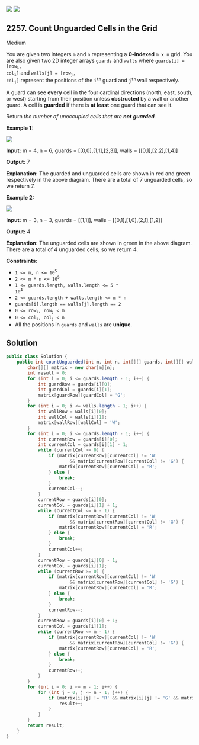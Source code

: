 [![](https://img.shields.io/github/stars/javadev/LeetCode-in-Java?label=Stars&style=flat-square)](https://github.com/javadev/LeetCode-in-Java)
[![](https://img.shields.io/github/forks/javadev/LeetCode-in-Java?label=Fork%20me%20on%20GitHub%20&style=flat-square)](https://github.com/javadev/LeetCode-in-Java/fork)

## 2257\. Count Unguarded Cells in the Grid

Medium

You are given two integers `m` and `n` representing a **0-indexed** `m x n` grid. You are also given two 2D integer arrays `guards` and `walls` where <code>guards[i] = [row<sub>i</sub>, col<sub>i</sub>]</code> and <code>walls[j] = [row<sub>j</sub>, col<sub>j</sub>]</code> represent the positions of the <code>i<sup>th</sup></code> guard and <code>j<sup>th</sup></code> wall respectively.

A guard can see **every** cell in the four cardinal directions (north, east, south, or west) starting from their position unless **obstructed** by a wall or another guard. A cell is **guarded** if there is **at least** one guard that can see it.

Return _the number of unoccupied cells that are **not** **guarded**._

**Example 1:**

![](https://assets.leetcode.com/uploads/2022/03/10/example1drawio2.png)

**Input:** m = 4, n = 6, guards = \[\[0,0],[1,1],[2,3]], walls = \[\[0,1],[2,2],[1,4]]

**Output:** 7

**Explanation:** The guarded and unguarded cells are shown in red and green respectively in the above diagram. There are a total of 7 unguarded cells, so we return 7.

**Example 2:**

![](https://assets.leetcode.com/uploads/2022/03/10/example2drawio.png)

**Input:** m = 3, n = 3, guards = \[\[1,1]], walls = \[\[0,1],[1,0],[2,1],[1,2]]

**Output:** 4

**Explanation:** The unguarded cells are shown in green in the above diagram. There are a total of 4 unguarded cells, so we return 4.

**Constraints:**

*   <code>1 <= m, n <= 10<sup>5</sup></code>
*   <code>2 <= m * n <= 10<sup>5</sup></code>
*   <code>1 <= guards.length, walls.length <= 5 * 10<sup>4</sup></code>
*   `2 <= guards.length + walls.length <= m * n`
*   `guards[i].length == walls[j].length == 2`
*   <code>0 <= row<sub>i</sub>, row<sub>j</sub> < m</code>
*   <code>0 <= col<sub>i</sub>, col<sub>j</sub> < n</code>
*   All the positions in `guards` and `walls` are **unique**.

## Solution

```java
public class Solution {
    public int countUnguarded(int m, int n, int[][] guards, int[][] walls) {
        char[][] matrix = new char[m][n];
        int result = 0;
        for (int i = 0; i <= guards.length - 1; i++) {
            int guardRow = guards[i][0];
            int guardCol = guards[i][1];
            matrix[guardRow][guardCol] = 'G';
        }
        for (int i = 0; i <= walls.length - 1; i++) {
            int wallRow = walls[i][0];
            int wallCol = walls[i][1];
            matrix[wallRow][wallCol] = 'W';
        }
        for (int i = 0; i <= guards.length - 1; i++) {
            int currentRow = guards[i][0];
            int currentCol = guards[i][1] - 1;
            while (currentCol >= 0) {
                if (matrix[currentRow][currentCol] != 'W'
                        && matrix[currentRow][currentCol] != 'G') {
                    matrix[currentRow][currentCol] = 'R';
                } else {
                    break;
                }
                currentCol--;
            }
            currentRow = guards[i][0];
            currentCol = guards[i][1] + 1;
            while (currentCol <= n - 1) {
                if (matrix[currentRow][currentCol] != 'W'
                        && matrix[currentRow][currentCol] != 'G') {
                    matrix[currentRow][currentCol] = 'R';
                } else {
                    break;
                }
                currentCol++;
            }
            currentRow = guards[i][0] - 1;
            currentCol = guards[i][1];
            while (currentRow >= 0) {
                if (matrix[currentRow][currentCol] != 'W'
                        && matrix[currentRow][currentCol] != 'G') {
                    matrix[currentRow][currentCol] = 'R';
                } else {
                    break;
                }
                currentRow--;
            }
            currentRow = guards[i][0] + 1;
            currentCol = guards[i][1];
            while (currentRow <= m - 1) {
                if (matrix[currentRow][currentCol] != 'W'
                        && matrix[currentRow][currentCol] != 'G') {
                    matrix[currentRow][currentCol] = 'R';
                } else {
                    break;
                }
                currentRow++;
            }
        }
        for (int i = 0; i <= m - 1; i++) {
            for (int j = 0; j <= n - 1; j++) {
                if (matrix[i][j] != 'R' && matrix[i][j] != 'G' && matrix[i][j] != 'W') {
                    result++;
                }
            }
        }
        return result;
    }
}
```